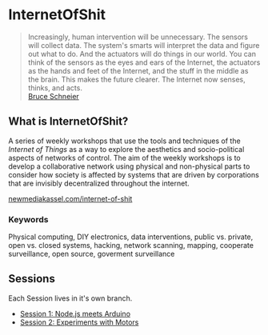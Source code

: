 # InternetOfShit

> Increasingly, human intervention will be unnecessary. The sensors will collect data. The system's smarts will interpret the data and figure out what to do. And the actuators will do things in our world. You can think of the sensors as the eyes and ears of the Internet, the actuators as the hands and feet of the Internet, and the stuff in the middle as the brain. This makes the future clearer. The Internet now senses, thinks, and acts.  
> [Bruce Schneier](https://www.schneier.com/blog/archives/2016/02/the_internet_of_1.html)


## What is InternetOfShit?

A series of weekly workshops that use the tools and techniques of the _Internet of Things_ as a way to explore the aesthetics and socio-political aspects of networks of control. The aim of the weekly workshops is to develop a collaborative network using physical and non-physical parts to consider how society is affected by systems that are driven by corporations that are invisibly decentralized throughout the internet.

[newmediakassel.com/internet-of-shit](http://wwwwwwwww.newmediakassel.com/internet-of-shit)


### Keywords

Physical computing, DIY electronics, data interventions, public vs. private, open vs. closed systems, hacking, network scanning, mapping, cooperate surveillance, open source, goverment surveillance


## Sessions

Each Session lives in it's own branch.

- [Session 1: Node.js meets Arduino](../../tree/session-01)
- [Session 2: Experiments with Motors](../../tree/session-02)
